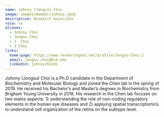 ```yaml
---
name: Johnny (Jongsu) Choi
image: images/member/johnny.jpeg
description: Research Associate
role: re
aliases:
  - Johnny Choi
  - Jongsu Choi
  - J. Choi
  - J Choi
links:
  home-page: https://www.researchgate.net/profile/Jongsu-Choi-2
  email: jongsu.choi@bcm.edu
  linkedin: johnnychoi01
---
```


Johnny (Jongsu) Choi is a Ph.D candidate in the Department of Biochemistry and Molecular Biology and joined the Chen lab in the spring of 2019. He received his Bachelor’s and Master’s degrees in Biochemistry from Brigham Young University in 2018. His research in the Chen lab focuses on two mains aspects: 1) understanding the role of non-coding regulatory elements in the human eye diseases and 2) applying spatial transcriptomics to understand cell organization of the retina on the subtype level.
